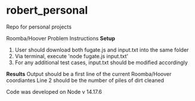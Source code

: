 # robert_personal
Repo for personal projects

Roomba/Hoover Problem Instructions
**Setup**
1. User should download both fugate.js and input.txt into the same folder
2. Via terminal, execute 'node fugate.js input.txt'
3. For any additional test cases, input.txt should be modified accordingly

**Results**
Output should be a first line of the current Roomba/Hoover coordiantes
Line 2 should be the number of piles of dirt cleaned

Code was developed on Node v 14.17.6
